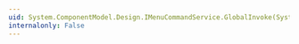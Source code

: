 ```yaml
---
uid: System.ComponentModel.Design.IMenuCommandService.GlobalInvoke(System.ComponentModel.Design.CommandID)
internalonly: False
---
```

